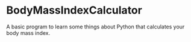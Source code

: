 # BodyMassIndexCalculator

A basic program to learn some things about Python that calculates your body mass index.

